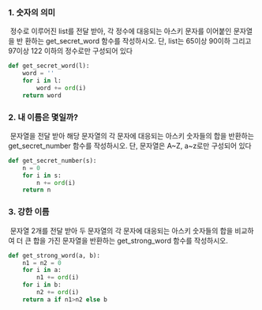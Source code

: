### 1. 숫자의 의미

​		정수로 이루어진 list를 전달 받아, 각 정수에 대응되는 아스키 문자를 이어붙인 문자열을 반		환하는 get_secret_word 함수를 작성하시오. 단, list는 65이상 90이하 그리고 97이상 122		이하의 정수로만 구성되어 있다

```python
def get_secret_word(l):
    word = ''
    for i in l:
        word += ord(i)
    return word
```



### 2. 내 이름은 몇일까?

​		문자열을 전달 받아 해당 문자열의 각 문자에 대응되는 아스키 숫자들의 합을 반환하는 		get_secret_number 함수를 작성하시오. 단, 문자열은 A~Z, a~z로만 구성되어 있다

```python
def get_secret_number(s):
    n = 0
    for i in s:
        n += ord(i)
    return n
```



### 3. 강한 이름

​		문자열 2개를 전달 받아 두 문자열의 각 문자에 대응되는 아스키 숫자들의 합을 비교하 여 		더 큰 합을 가진 문자열을 반환하는 get_strong_word 함수를 작성하시오.

```python
def get_strong_word(a, b):
    n1 = n2 = 0
    for i in a:
        n1 += ord(i)
    for i in b:
        n2 += ord(i)
    return a if n1>n2 else b
```

